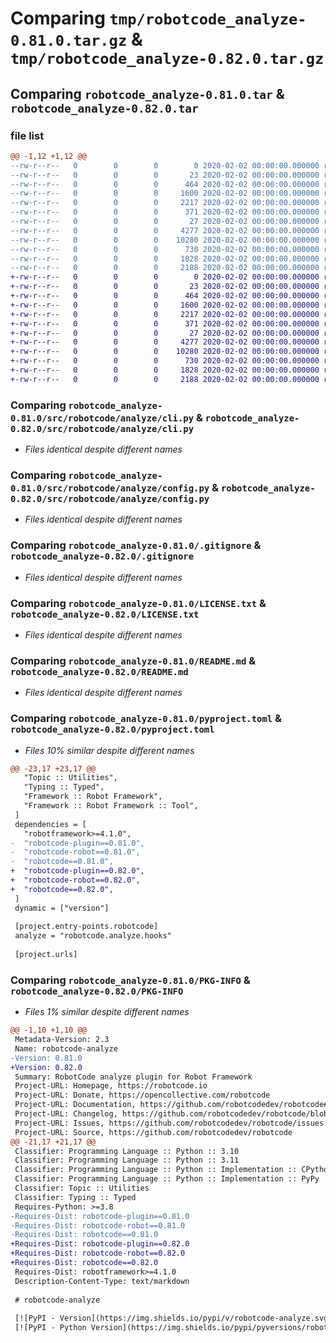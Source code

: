 # Comparing `tmp/robotcode_analyze-0.81.0.tar.gz` & `tmp/robotcode_analyze-0.82.0.tar.gz`

## Comparing `robotcode_analyze-0.81.0.tar` & `robotcode_analyze-0.82.0.tar`

### file list

```diff
@@ -1,12 +1,12 @@
--rw-r--r--   0        0        0        0 2020-02-02 00:00:00.000000 robotcode_analyze-0.81.0/src/robotcode/analyze/__init__.py
--rw-r--r--   0        0        0       23 2020-02-02 00:00:00.000000 robotcode_analyze-0.81.0/src/robotcode/analyze/__version__.py
--rw-r--r--   0        0        0      464 2020-02-02 00:00:00.000000 robotcode_analyze-0.81.0/src/robotcode/analyze/analyzer.py
--rw-r--r--   0        0        0     1600 2020-02-02 00:00:00.000000 robotcode_analyze-0.81.0/src/robotcode/analyze/cli.py
--rw-r--r--   0        0        0     2217 2020-02-02 00:00:00.000000 robotcode_analyze-0.81.0/src/robotcode/analyze/config.py
--rw-r--r--   0        0        0      371 2020-02-02 00:00:00.000000 robotcode_analyze-0.81.0/src/robotcode/analyze/hooks.py
--rw-r--r--   0        0        0       27 2020-02-02 00:00:00.000000 robotcode_analyze-0.81.0/src/robotcode/analyze/py.typed
--rw-r--r--   0        0        0     4277 2020-02-02 00:00:00.000000 robotcode_analyze-0.81.0/.gitignore
--rw-r--r--   0        0        0    10280 2020-02-02 00:00:00.000000 robotcode_analyze-0.81.0/LICENSE.txt
--rw-r--r--   0        0        0      730 2020-02-02 00:00:00.000000 robotcode_analyze-0.81.0/README.md
--rw-r--r--   0        0        0     1828 2020-02-02 00:00:00.000000 robotcode_analyze-0.81.0/pyproject.toml
--rw-r--r--   0        0        0     2188 2020-02-02 00:00:00.000000 robotcode_analyze-0.81.0/PKG-INFO
+-rw-r--r--   0        0        0        0 2020-02-02 00:00:00.000000 robotcode_analyze-0.82.0/src/robotcode/analyze/__init__.py
+-rw-r--r--   0        0        0       23 2020-02-02 00:00:00.000000 robotcode_analyze-0.82.0/src/robotcode/analyze/__version__.py
+-rw-r--r--   0        0        0      464 2020-02-02 00:00:00.000000 robotcode_analyze-0.82.0/src/robotcode/analyze/analyzer.py
+-rw-r--r--   0        0        0     1600 2020-02-02 00:00:00.000000 robotcode_analyze-0.82.0/src/robotcode/analyze/cli.py
+-rw-r--r--   0        0        0     2217 2020-02-02 00:00:00.000000 robotcode_analyze-0.82.0/src/robotcode/analyze/config.py
+-rw-r--r--   0        0        0      371 2020-02-02 00:00:00.000000 robotcode_analyze-0.82.0/src/robotcode/analyze/hooks.py
+-rw-r--r--   0        0        0       27 2020-02-02 00:00:00.000000 robotcode_analyze-0.82.0/src/robotcode/analyze/py.typed
+-rw-r--r--   0        0        0     4277 2020-02-02 00:00:00.000000 robotcode_analyze-0.82.0/.gitignore
+-rw-r--r--   0        0        0    10280 2020-02-02 00:00:00.000000 robotcode_analyze-0.82.0/LICENSE.txt
+-rw-r--r--   0        0        0      730 2020-02-02 00:00:00.000000 robotcode_analyze-0.82.0/README.md
+-rw-r--r--   0        0        0     1828 2020-02-02 00:00:00.000000 robotcode_analyze-0.82.0/pyproject.toml
+-rw-r--r--   0        0        0     2188 2020-02-02 00:00:00.000000 robotcode_analyze-0.82.0/PKG-INFO
```

### Comparing `robotcode_analyze-0.81.0/src/robotcode/analyze/cli.py` & `robotcode_analyze-0.82.0/src/robotcode/analyze/cli.py`

 * *Files identical despite different names*

### Comparing `robotcode_analyze-0.81.0/src/robotcode/analyze/config.py` & `robotcode_analyze-0.82.0/src/robotcode/analyze/config.py`

 * *Files identical despite different names*

### Comparing `robotcode_analyze-0.81.0/.gitignore` & `robotcode_analyze-0.82.0/.gitignore`

 * *Files identical despite different names*

### Comparing `robotcode_analyze-0.81.0/LICENSE.txt` & `robotcode_analyze-0.82.0/LICENSE.txt`

 * *Files identical despite different names*

### Comparing `robotcode_analyze-0.81.0/README.md` & `robotcode_analyze-0.82.0/README.md`

 * *Files identical despite different names*

### Comparing `robotcode_analyze-0.81.0/pyproject.toml` & `robotcode_analyze-0.82.0/pyproject.toml`

 * *Files 10% similar despite different names*

```diff
@@ -23,17 +23,17 @@
   "Topic :: Utilities",
   "Typing :: Typed",
   "Framework :: Robot Framework",
   "Framework :: Robot Framework :: Tool",
 ]
 dependencies = [
   "robotframework>=4.1.0",
-  "robotcode-plugin==0.81.0",
-  "robotcode-robot==0.81.0",
-  "robotcode==0.81.0",
+  "robotcode-plugin==0.82.0",
+  "robotcode-robot==0.82.0",
+  "robotcode==0.82.0",
 ]
 dynamic = ["version"]
 
 [project.entry-points.robotcode]
 analyze = "robotcode.analyze.hooks"
 
 [project.urls]
```

### Comparing `robotcode_analyze-0.81.0/PKG-INFO` & `robotcode_analyze-0.82.0/PKG-INFO`

 * *Files 1% similar despite different names*

```diff
@@ -1,10 +1,10 @@
 Metadata-Version: 2.3
 Name: robotcode-analyze
-Version: 0.81.0
+Version: 0.82.0
 Summary: RobotCode analyze plugin for Robot Framework
 Project-URL: Homepage, https://robotcode.io
 Project-URL: Donate, https://opencollective.com/robotcode
 Project-URL: Documentation, https://github.com/robotcodedev/robotcode#readme
 Project-URL: Changelog, https://github.com/robotcodedev/robotcode/blob/main/CHANGELOG.md
 Project-URL: Issues, https://github.com/robotcodedev/robotcode/issues
 Project-URL: Source, https://github.com/robotcodedev/robotcode
@@ -21,17 +21,17 @@
 Classifier: Programming Language :: Python :: 3.10
 Classifier: Programming Language :: Python :: 3.11
 Classifier: Programming Language :: Python :: Implementation :: CPython
 Classifier: Programming Language :: Python :: Implementation :: PyPy
 Classifier: Topic :: Utilities
 Classifier: Typing :: Typed
 Requires-Python: >=3.8
-Requires-Dist: robotcode-plugin==0.81.0
-Requires-Dist: robotcode-robot==0.81.0
-Requires-Dist: robotcode==0.81.0
+Requires-Dist: robotcode-plugin==0.82.0
+Requires-Dist: robotcode-robot==0.82.0
+Requires-Dist: robotcode==0.82.0
 Requires-Dist: robotframework>=4.1.0
 Description-Content-Type: text/markdown
 
 # robotcode-analyze
 
 [![PyPI - Version](https://img.shields.io/pypi/v/robotcode-analyze.svg)](https://pypi.org/project/robotcode-analyze)
 [![PyPI - Python Version](https://img.shields.io/pypi/pyversions/robotcode-analyze.svg)](https://pypi.org/project/robotcode-analyze)
```

